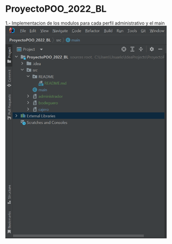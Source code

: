 # ProyectoPOO_2022_BL

1.- Implementacion de los modulos para cada perfil administrativo y el main
![img.png](img.png)